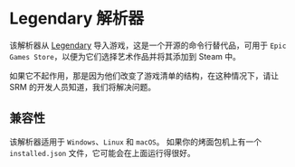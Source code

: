# Legendary 解析器

该解析器从 [Legendary](https://github.com/derrod/legendary) 导入游戏，这是一个开源的命令行替代品，可用于 `Epic Games Store`，以便为它们选择艺术作品并将其添加到 Steam 中。

如果它不起作用，那是因为他们改变了游戏清单的结构，在这种情况下，请让 SRM 的开发人员知道，我们将解决问题。

## 兼容性

该解析器适用于 `Windows`、`Linux` 和 `macOS`。 如果你的烤面包机上有一个 `installed.json` 文件，它可能会在上面运行得很好。
